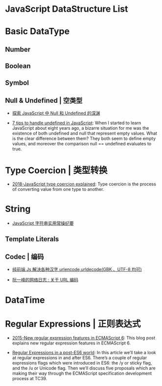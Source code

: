 # JavaScript DataStructure List

# Basic DataType

## Number

## Boolean

## Symbol

## Null & Undefined | 空类型

- [探索 JavaScript 中 Null 和 Undefined 的深渊](https://zhuanlan.zhihu.com/p/24881939)

- [7 tips to handle undefined in JavaScript](https://rainsoft.io/7-tips-to-handle-undefined-in-javascript/): When I started to learn JavaScript about eight years ago, a bizarre situation for me was the existence of both undefined and null that represent empty values. What is the clear difference between them? They both seem to define empty values, and moreover the comparison null == undefined evaluates to true.

# Type Coercion | 类型转换

- [2018-JavaScript type coercion explained](https://parg.co/U8B): Type coercion is the process of converting value from one type to another.

# String

- [JavaScript 字符串实用常操纪要](http://www.jeffjade.com/2016/11/24/116-JavaScript-string-operation/)

## Template Literals

## Codec | 编码

- [纯前端 Js 解决各种汉字 urlencode,urldecode(GBK 、UTF-8 均可)](http://zcw.me/blogwp/front-end-urldecode-gbk/)

- [阮一峰的网络日志 : 关于 URL 编码](http://www.ruanyifeng.com/blog/2010/02/url_encoding.html)

# DataTime

# Regular Expressions | 正则表达式

- [2015-New regular expression features in ECMAScript 6](http://2ality.com/2015/07/regexp-es6.html): This blog post explains new regular expression features in ECMAScript 6.

- [Regular Expressions in a post-ES6 world](https://ponyfoo.com/articles/regular-expressions-post-es6): In this article we’ll take a look at regular expressions in and after ES6. There’s a couple of regular expressions flags which were introduced in ES6: the /y or sticky flag, and the /u or Unicode flag. Then we’ll discuss five proposals which are making their way through the ECMAScript specification development process at TC39.
